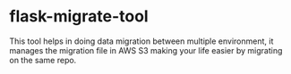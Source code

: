 # flask-migrate-tool
This tool helps in doing data migration between multiple environment, it manages the migration file in AWS S3 making your life easier by migrating on the same repo.

